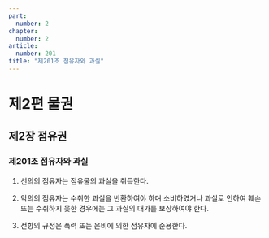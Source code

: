 ```yaml
---
part:
  number: 2
chapter:
  number: 2
article:
  number: 201
title: "제201조 점유자와 과실"
---
```


# 제2편 물권

## 제2장 점유권

### 제201조 점유자와 과실

1. 선의의 점유자는 점유물의 과실을 취득한다.

2. 악의의 점유자는 수취한 과실을 반환하여야 하며 소비하였거나 과실로 인하여 훼손 또는 수취하지 못한 경우에는 그 과실의 대가를 보상하여야 한다.

3. 전항의 규정은 폭력 또는 은비에 의한 점유자에 준용한다.
